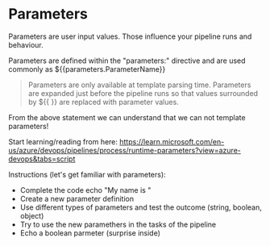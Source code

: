# Parameters

Parameters are user input values. Those influence your pipeline runs and behaviour.

Parameters are defined within the "parameters:" directive and are used commonly as ${{parameters.ParameterName}} 

> Parameters are only available at template parsing time. Parameters are expanded just before the pipeline runs so that values surrounded by ${{ }} are replaced with parameter values. 

From the above statement we can understand that we can not template parameters!  

Start learning/reading from here: https://learn.microsoft.com/en-us/azure/devops/pipelines/process/runtime-parameters?view=azure-devops&tabs=script 

Instructions (let's get familiar with parameters):
 
* Complete the code echo "My name is "
* Create a new parameter definition
* Use different types of parameters and test the outcome (string, boolean, object)
* Try to use the new paramethers in the tasks of the pipeline
* Echo a boolean parmeter (surprise inside)
